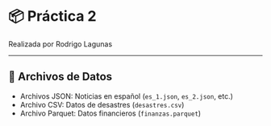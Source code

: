 # 📦 Práctica 2

Realizada por Rodrigo Lagunas

---

## 📁 Archivos de Datos

- Archivos JSON: Noticias en español (`es_1.json`, `es_2.json`, etc.)
- Archivo CSV: Datos de desastres (`desastres.csv`)
- Archivo Parquet: Datos financieros (`finanzas.parquet`)
